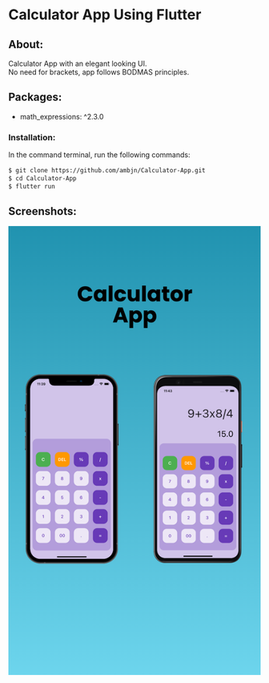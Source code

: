 # Calculator App Using Flutter


## About:

Calculator App with an elegant looking UI. <br>
No need for brackets, app follows BODMAS principles.

## Packages:

<ul>
<li> math_expressions: ^2.3.0</li>
</ul>


### Installation:

In the command terminal, run the following commands:

    $ git clone https://github.com/ambjn/Calculator-App.git
    $ cd Calculator-App
    $ flutter run

## Screenshots:

<center> <img src = screenshot/1.png alt='screenshot-of-app'> </center>

